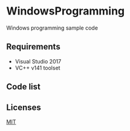 # WindowsProgramming
Windows programming sample code

## Requirements
* Visual Studio 2017
* VC++ v141 toolset

## Code list 

## Licenses
[MIT](LICENSE)
